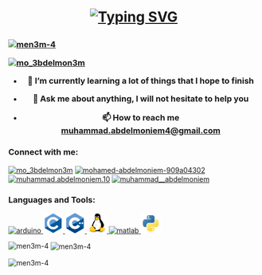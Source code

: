 
<h1 align="center">

[![Typing SVG](https://readme-typing-svg.demolab.com?font=Fira+Code&weight=600&size=21&pause=1000&random=false&width=530&lines=Hello%F0%9F%91%8B%2C+My+name+is+Muhammad+Abdelmoniem;Mechatronics+Robotics+Engineer%F0%9F%A4%96)](https://git.io/typing-svg)
</h1>   

<h3 align="center">

<p align="left"> <a href="https://github.com/ryo-ma/github-profile-trophy"><img src="https://github-profile-trophy.vercel.app/?username=men3m-4" alt="men3m-4" /></a> </p>

<p align="left"> <a href="https://twitter.com/mo_3bdelmon3m" target="blank"><img src="https://img.shields.io/twitter/follow/mo_3bdelmon3m?logo=twitter&style=for-the-badge" alt="mo_3bdelmon3m" /></a> </p>

- 🌱 I’m currently learning **a lot of things that I hope to finish**

- 💬 Ask me about **anything, I will not hesitate to help you**

- 📫 How to reach me **muhammad.abdelmoniem4@gmail.com**

<h3 align="left">Connect with me:</h3>
<p align="left">
<a href="https://twitter.com/mo_3bdelmon3m" target="blank"><img align="center" src="https://raw.githubusercontent.com/rahuldkjain/github-profile-readme-generator/master/src/images/icons/Social/twitter.svg" alt="mo_3bdelmon3m" height="30" width="40" /></a>
<a href="https://linkedin.com/in/mohamed-abdelmoniem-909a04302" target="blank"><img align="center" src="https://raw.githubusercontent.com/rahuldkjain/github-profile-readme-generator/master/src/images/icons/Social/linked-in-alt.svg" alt="mohamed-abdelmoniem-909a04302" height="30" width="40" /></a>
<a href="https://fb.com/muhammad.abdelmoniem.10" target="blank"><img align="center" src="https://raw.githubusercontent.com/rahuldkjain/github-profile-readme-generator/master/src/images/icons/Social/facebook.svg" alt="muhammad.abdelmoniem.10" height="30" width="40" /></a>
<a href="https://instagram.com/muhammad__abdelmoniem" target="blank"><img align="center" src="https://raw.githubusercontent.com/rahuldkjain/github-profile-readme-generator/master/src/images/icons/Social/instagram.svg" alt="muhammad__abdelmoniem" height="30" width="40" /></a>
</p>

<h3 align="left">Languages and Tools:</h3>
<p align="left"> <a href="https://www.arduino.cc/" target="_blank" rel="noreferrer"> <img src="https://cdn.worldvectorlogo.com/logos/arduino-1.svg" alt="arduino" width="40" height="40"/> </a> <a href="https://www.cprogramming.com/" target="_blank" rel="noreferrer"> <img src="https://raw.githubusercontent.com/devicons/devicon/master/icons/c/c-original.svg" alt="c" width="40" height="40"/> </a> <a href="https://www.w3schools.com/cpp/" target="_blank" rel="noreferrer"> <img src="https://raw.githubusercontent.com/devicons/devicon/master/icons/cplusplus/cplusplus-original.svg" alt="cplusplus" width="40" height="40"/> </a> <a href="https://www.linux.org/" target="_blank" rel="noreferrer"> <img src="https://raw.githubusercontent.com/devicons/devicon/master/icons/linux/linux-original.svg" alt="linux" width="40" height="40"/> </a> <a href="https://www.mathworks.com/" target="_blank" rel="noreferrer"> <img src="https://upload.wikimedia.org/wikipedia/commons/2/21/Matlab_Logo.png" alt="matlab" width="40" height="40"/> </a> <a href="https://www.python.org" target="_blank" rel="noreferrer"> <img src="https://raw.githubusercontent.com/devicons/devicon/master/icons/python/python-original.svg" alt="python" width="40" height="40"/> </a> </p>

<p><img align="left" src="https://github-readme-stats.vercel.app/api/top-langs?username=men3m-4&show_icons=true&locale=en&layout=compact" alt="men3m-4" /></p>

<p>&nbsp;<img align="center" src="https://github-readme-stats.vercel.app/api?username=men3m-4&show_icons=true&locale=en" alt="men3m-4" /></p>

<p><img align="center" src="https://github-readme-streak-stats.herokuapp.com/?user=men3m-4&" alt="men3m-4" /></p>
